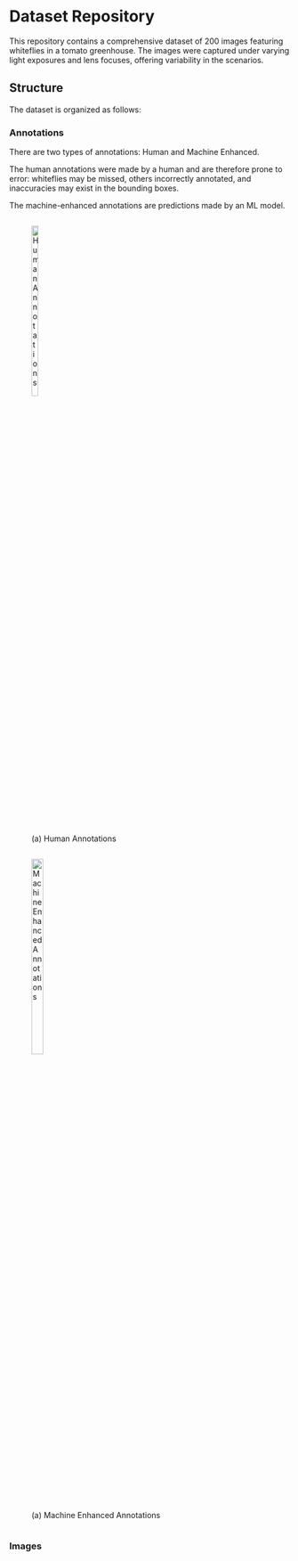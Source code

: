 # Dataset Repository
This repository contains a comprehensive dataset of 200 images featuring whiteflies in a tomato greenhouse. The images were captured under varying light exposures and lens focuses, offering variability in the scenarios.

## Structure

The dataset is organized as follows:

### Annotations

There are two types of annotations: Human and Machine Enhanced. 

The human annotations were made by a human and are therefore prone to error: whiteflies may be missed, others incorrectly annotated, and inaccuracies may exist in the bounding boxes.

The machine-enhanced annotations are predictions made by an ML model.

<p align="center">
  <figure style="display: inline-block; margin-right: 20px;">
    <img src="https://github.com/chbranco99/SmartFarming/assets/45609008/bfeca40a-0dd4-405e-828b-2ebe489ad15a" alt="Human Annotations" width="28%">
    <figcaption>(a) Human Annotations</figcaption>
  </figure>
  <figure style="display: inline-block;">
    <img src="https://github.com/chbranco99/SmartFarming/assets/45609008/4f0deb56-090d-439f-8947-887ff72a7faf" alt="Machine Enhanced Annotations" width="30%">
    <figcaption>(a) Machine Enhanced Annotations</figcaption>
  </figure>
</p>

### Images


